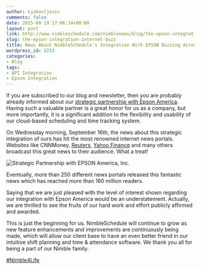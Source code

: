 ```yaml
---
author: kjakovljevic
comments: false
date: 2015-09-19 17:06:34+00:00
layout: post
link: http://www.nimbleschedule.com/nimblenews/blog/the-epson-integration-internet-buzz/
slug: the-epson-integration-internet-buzz
title: News About NimbleSchedule's Integration With EPSON Buzzing Across The Internet
wordpress_id: 2233
categories:
- Blog
tags:
- API Integration
- Epson Integration
---
```


If you are subscribed to our blog and newsletter, then you are probably already informed about our [strategic partnership with Epson America](http://www.nimbleschedule.com/nimblenews/company-news/epson-strategic-partnership/). Having such a valuable partner is a great honor for us as a company, but more importantly, it is a significant addition to the flexibility and usability of our cloud-based scheduling and time tracking system.

On Wednesday morning, September 16th, the news about this strategic integration of ours has hit the most renowned internet news portals. Websites like CNNMoney, [Reuters](http://www.reuters.com/article/2015/09/15/epson-nimble-alliance-idUSnPnb0qHlk+84+PRN20150915), [Yahoo Finance](http://finance.yahoo.com/news/epson-announces-strategic-partnership-nimble-090000748.html) and many others broadcast this great news to their audience. What a treat!

![Strategic Partnership with EPSON America, Inc.](http://www.nimbleschedule.com/wp-content/uploads/2015/09/epson-integration-buzz.jpg)  
  
  


Eventually, more than 250 different news portals released this fantastic news which has reached more than 180 million readers.

Saying that we are just pleased with the level of interest shown regarding our integration with Epson America would be an understatement. Actually, we are thrilled to see the fruits of our hard work and effort publicly affirmed and awarded. 

This is just the beginning for us. NimbleSchedule will continue to grow as new feature enhancements and improvements are continuously being made, which will allow our client base to have an even better friend in our intuitive shift planning and time & attendance software. We thank you all for being a part of our Nimble family.

[#Nimble4Life](https://twitter.com/@nimbleschedule)

